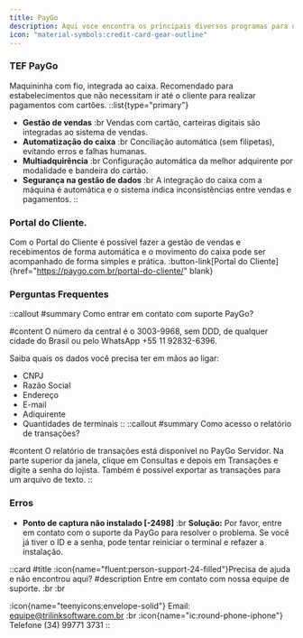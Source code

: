 ```yaml
---
title: PayGo
description: Aqui voce encontra os principais diversos programas para download.
icon: "material-symbols:credit-card-gear-outline"
---
```


### TEF PayGo

Maquininha com fio, integrada ao caixa. Recomendado para estabelecimentos que não necessitam ir até o cliente para realizar pagamentos com cartões.
::list{type="primary"}

- **Gestão de vendas** :br
  Vendas com cartão, carteiras digitais são integradas ao sistema de vendas.
- **Automatização do caixa** :br
  Conciliação automática (sem filipetas), evitando erros e falhas humanas.
- **Multiadquirência** :br
  Configuração automática da melhor adquirente por modalidade e bandeira do cartão.
- **Segurança na gestão de dados** :br
  A integração do caixa com a máquina é automática e o sistema indica inconsistências entre vendas e pagamentos.
  ::

### Portal do Cliente.

Com o Portal do Cliente é possível fazer a gestão de vendas e recebimentos de forma automática e o movimento do caixa pode ser acompanhado de forma simples e prática.
:button-link[Portal do Cliente]{href="https://paygo.com.br/portal-do-cliente/" blank}

### Perguntas Frequentes

::callout
#summary
Como entrar em contato com suporte PayGo?

#content
O número da central é o 3003-9968, sem DDD, de qualquer cidade do Brasil ou pelo WhatsApp +55 11 92832-6396.

Saiba quais os dados você precisa ter em mãos ao ligar:

- CNPJ
- Razão Social
- Endereço
- E-mail
- Adiquirente
- Quantidades de terminais
  ::
  ::callout
  #summary
  Como acesso o relatório de transações?

#content
O relatório de transações está disponível no PayGo Servidor. Na parte superior da janela, clique em Consultas e depois em Transações e digite a senha do lojista. Também é possível exportar as transações para um arquivo de texto.
::

### Erros

- **Ponto de captura não instalado [-2498]** :br
  **Solução:** Por favor, entre em contato com o suporte da PayGo para resolver o problema. Se você já tiver o ID e a senha, pode tentar reiniciar o terminal e refazer a instalação.

 ::card
 #title
 :icon{name="fluent:person-support-24-filled"}Precisa de ajuda e não encontrou aqui?
 #description
 Entre em contato com nossa equipe de suporte. :br :br

:icon{name="teenyicons:envelope-solid"} Email:  <equipe@trilinksoftware.com.br>
:br
:icon{name="ic:round-phone-iphone"} Telefone (34) 99771 3731
 ::

